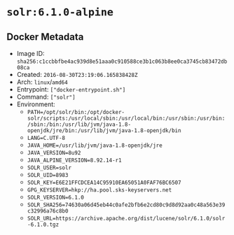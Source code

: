 # `solr:6.1.0-alpine`

## Docker Metadata

- Image ID: `sha256:c1ccbbfbe4ac939d8e51aaa0c910588ce3b1c063b8ee0ca3745cb83472db08ca`
- Created: `2016-08-30T23:19:06.165838428Z`
- Arch: `linux`/`amd64`
- Entrypoint: `["docker-entrypoint.sh"]`
- Command: `["solr"]`
- Environment:
  - `PATH=/opt/solr/bin:/opt/docker-solr/scripts:/usr/local/sbin:/usr/local/bin:/usr/sbin:/usr/bin:/sbin:/bin:/usr/lib/jvm/java-1.8-openjdk/jre/bin:/usr/lib/jvm/java-1.8-openjdk/bin`
  - `LANG=C.UTF-8`
  - `JAVA_HOME=/usr/lib/jvm/java-1.8-openjdk/jre`
  - `JAVA_VERSION=8u92`
  - `JAVA_ALPINE_VERSION=8.92.14-r1`
  - `SOLR_USER=solr`
  - `SOLR_UID=8983`
  - `SOLR_KEY=E6E21FFCDCEA14C95910EA65051A0FAF76BC6507`
  - `GPG_KEYSERVER=hkp://ha.pool.sks-keyservers.net`
  - `SOLR_VERSION=6.1.0`
  - `SOLR_SHA256=74630a06d45eb44c0afe2bfb6e2cd80c9d8d92aa0c48a563e39c32996a76c8b0`
  - `SOLR_URL=https://archive.apache.org/dist/lucene/solr/6.1.0/solr-6.1.0.tgz`
